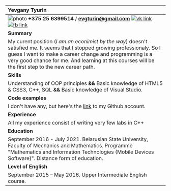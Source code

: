 ﻿| **Yevgany Tyurin**  | 
| :--- |
| ![](https://i.ibb.co/GT1XBym/photo.jpg "photo")     **+375 25 6399514** / **evgturin@gmail.com**  [![](https://i.ibb.co/8N3HDXZ/vk.jpg "vk link") ](https://vk.com/id52169931)  [![](https://i.ibb.co/q1c7wLV/fb.jpg "fb link") ](https://www.google.by)      | 
|  **Summary** |
|  My curent position (*I am an econimist by the way*) doesn't satisfied me. It seems that I stopped growing professionaly. So I guess I want to make a career change and programming is a very good chance for me. And learning at this courses will be the first step to the new career path. |
| **Skills** |
| Understanding of OOP principles **&&** Basic knowledge of HTML5 & CSS3, C++, SQL  **&&** Basic knowledge of Visual Studio. |
| **Code examples**  |
| I don't have any, but here's the [link](https://github.com/YevganyTyurin) to my Github account.|
| **Experience**  |
| All my experience consist of writing very few labs in C++|  
| **Education**  |
| September 2016 - July 2021. Belarusian State University, Faculty of Mechanics and Mathematics.  Programme "Mathematics and Information Technologies (Mobile Devices Software)". Distance form of education. |
| **Level of English**  |
| September 2015 – May 2016. Upper Intermediate English course. |

